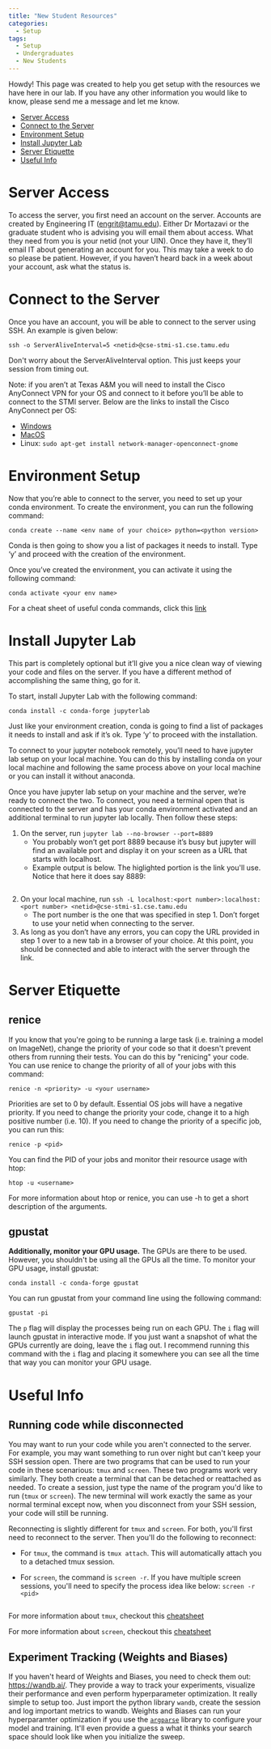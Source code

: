 ```yaml
---
title: "New Student Resources"
categories:
  - Setup
tags:
  - Setup
  - Undergraduates
  - New Students
---
```


Howdy! This page was created to help you get setup with the resources we have here in our lab. If you have any other information you would like to know, please send me a message and let me know.

* [Server Access](#server-access)
* [Connect to the Server](#connect-to-the-server)
* [Environment Setup](#environment-setup)
* [Install Jupyter Lab](#install-jupyter-lab)
* [Server Etiquette](#server-etiquette)
* [Useful Info](#useful-info)


# Server Access

To access the server, you first need an account on the server. Accounts are created by Engineering IT (engrit@tamu.edu). Either Dr Mortazavi or the graduate student who is advising you will email them about access. What they need from you is your netid (not your UIN). Once they have it, they’ll email IT about generating an account for you. This may take a week to do so please be patient. However, if you haven’t heard back in a week about your account, ask what the status is.

# Connect to the Server

Once you have an account, you will be able to connect to the server using SSH. An example is given below:

`ssh -o ServerAliveInterval=5 <netid>@cse-stmi-s1.cse.tamu.edu`

Don't worry about the ServerAliveInterval option. This just keeps your session from timing out.

Note: if you aren’t at Texas A&M you will need to install the Cisco AnyConnect VPN for your OS and connect to it before you’ll be able to connect to the STMI server. Below are the links to install the Cisco AnyConnect per OS:

* [Windows](https://servicenow.tamu.edu/tamucs?id=tamucs_kb_article&sys_id=4b744a4d1b6e30d89b92ed35624bcb0b)
* [MacOS](https://servicenow.tamu.edu/tamucs?id=tamucs_kb_article&sys_id=48c977fcdbffdc10de49f271399619c6)
* Linux: `sudo apt-get install network-manager-openconnect-gnome`

# Environment Setup

Now that you’re able to connect to the server, you need to set up your conda environment. To create the environment, you can run the following command:

`conda create --name <env name of your choice> python=<python version>`

Conda is then going to show you a list of packages it needs to install. Type ‘y’ and proceed with the creation of the environment. 

Once you’ve created the environment, you can activate it using the following command:

`conda activate <your env name>`

For a cheat sheet of useful conda commands, click this [link](https://docs.conda.io/projects/conda/en/4.6.0/_downloads/52a95608c49671267e40c689e0bc00ca/conda-cheatsheet.pdf)

# Install Jupyter Lab

This part is completely optional but it’ll give you a nice clean way of viewing your code and files on the server. If you have a different method of accomplishing the same thing, go for it. 

To start, install Jupyter Lab with the following command:

`conda install -c conda-forge jupyterlab`

Just like your environment creation, conda is going to find a list of packages it needs to install and ask if it’s ok. Type ‘y’ to proceed with the installation.

To connect to your jupyter notebook remotely, you’ll need to have jupyter lab setup on your local machine. You can do this by installing conda on your local machine and following the same process above on your local machine or you can install it without anaconda.

Once you have jupyter lab setup on your machine and the server, we’re ready to connect the two. To connect, you need a terminal open that is connected to the server and has your conda environment activated and an additional terminal to run jupyter lab locally. Then follow these steps:

1. On the server, run `jupyter lab --no-browser --port=8889`
    * You probably won’t get port 8889 because it’s busy but jupyter will find an available port and display it on your screen as a URL that starts with localhost.
    * Example output is below. The higlighted portion is the link you'll use. Notice that here it does say 8889:

<img src="{{ site.url }}{{ site.baseurl }}/assets/images/jupyter_example.png" alt="">

2. On your local machine, run `ssh -L localhost:<port number>:localhost:<port number> <netid>@cse-stmi-s1.cse.tamu.edu`
    * The port number is the one that was specified in step 1. Don’t forget to use your netid when connecting to the server.
3. As long as you don’t have any errors, you can copy the URL provided in step 1 over to a new tab in a browser of your choice. At this point, you should be connected and able to interact with the server through the link. 

# Server Etiquette

## renice

If you know that you're going to be running a large task (i.e. training a model on ImageNet), change the priority of your code so that it doesn't prevent others from running their tests. You can do this by "renicing" your code. You can use renice to change the priority of all of your jobs with this command:

`renice -n <priority> -u <your username>`

Priorities are set to 0 by default. Essential OS jobs will have a negative priority. If you need to change the priority your code, change it to a high positive number (i.e. 10). If you need to change the priority of a specific job, you can run this:

`renice -p <pid>`

You can find the PID of your jobs and monitor their resource usage with htop:

`htop -u <username>`

For more information about htop or renice, you can use -h to get a short description of the arguments.

## gpustat

**Additionally, monitor your GPU usage.** The GPUs are there to be used. However, you shouldn't be using all the GPUs all the time. To monitor your GPU usage, install gpustat:

`conda install -c conda-forge gpustat`

You can run gpustat from your command line using the following command:

`gpustat -pi`

The `p` flag will display the processes being run on each GPU. The `i` flag will launch gpustat in interactive mode. If you just want a snapshot of what the GPUs currently are doing, leave the `i` flag out. I recommend running this command with the `i` flag and placing it somewhere you can see all the time that way you can monitor your GPU usage.

# Useful Info

## Running code while disconnected

You may want to run your code while you aren't connected to the server. For example, you may want something to run over night but can't keep your SSH session open. There are two programs that can be used to run your code in these scenarious: `tmux` and `screen`. These two programs work very similarly. They both create a terminal that can be detached or reattached as needed. To create a session, just type the name of the program you'd like to run (`tmux` or `screen`). The new terminal will work exactly the same as your normal terminal except now, when you disconnect from your SSH session, your code will still be running. 

Reconnecting is slightly different for `tmux` and `screen`. For both, you'll first need to reconnect to the server. Then you'll do the following to reconnect:

- For `tmux`, the command is `tmux attach`. This will automatically attach you to a detached tmux session.

- For `screen`, the command is `screen -r`. If you have multiple screen sessions, you'll need to specify the process idea like below: `screen -r <pid>`

  <img src="{{ site.url }}{{ site.baseurl }}/assets/images/screen_example.png" alt="">

For more information about `tmux`, checkout this [cheatsheet](https://tmuxcheatsheet.com/)

For more information about `screen`, checkout this [cheatsheet](https://kapeli.com/cheat_sheets/screen.docset/Contents/Resources/Documents/index)

## Experiment Tracking (Weights and Biases)

If you haven't heard of Weights and Biases, you need to check them out: https://wandb.ai/. They provide a way to track your experiments, visualize their performance and even perform hyperparameter optimization. It really simple to setup too. Just import the python library `wandb`, create the session and log important metrics to wandb. Weights and Biases can run your hyperparamter optimization if you use the [`argparse`](https://docs.python.org/3/library/argparse.html) library to configure your model and training. It'll even provide a guess a what it thinks your search space should look like when you initialize the sweep.
